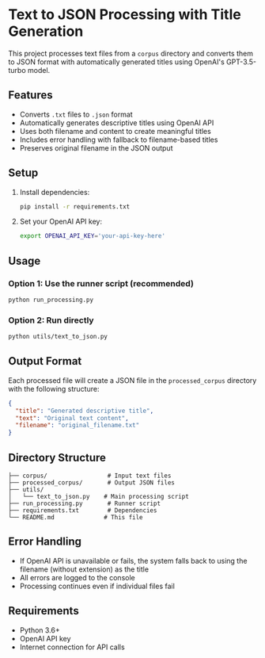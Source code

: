 # Text to JSON Processing with Title Generation

This project processes text files from a `corpus` directory and converts them to JSON format with automatically generated titles using OpenAI's GPT-3.5-turbo model.

## Features

- Converts `.txt` files to `.json` format
- Automatically generates descriptive titles using OpenAI API
- Uses both filename and content to create meaningful titles
- Includes error handling with fallback to filename-based titles
- Preserves original filename in the JSON output

## Setup

1. Install dependencies:
   ```bash
   pip install -r requirements.txt
   ```

2. Set your OpenAI API key:
   ```bash
   export OPENAI_API_KEY='your-api-key-here'
   ```

## Usage

### Option 1: Use the runner script (recommended)
```bash
python run_processing.py
```

### Option 2: Run directly
```bash
python utils/text_to_json.py
```

## Output Format

Each processed file will create a JSON file in the `processed_corpus` directory with the following structure:

```json
{
  "title": "Generated descriptive title",
  "text": "Original text content",
  "filename": "original_filename.txt"
}
```

## Directory Structure

```
├── corpus/                 # Input text files
├── processed_corpus/       # Output JSON files
├── utils/
│   └── text_to_json.py    # Main processing script
├── run_processing.py       # Runner script
├── requirements.txt        # Dependencies
└── README.md              # This file
```

## Error Handling

- If OpenAI API is unavailable or fails, the system falls back to using the filename (without extension) as the title
- All errors are logged to the console
- Processing continues even if individual files fail

## Requirements

- Python 3.6+
- OpenAI API key
- Internet connection for API calls 